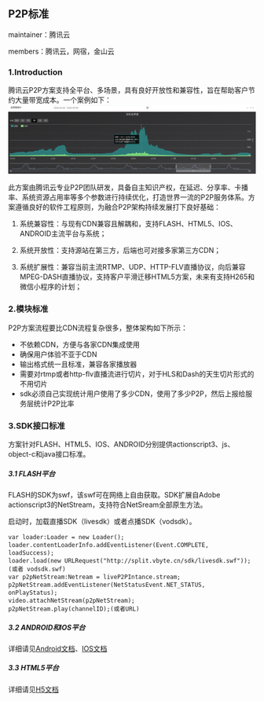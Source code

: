 ## P2P标准

maintainer：腾讯云

members：腾讯云，网宿，金山云



### 1.Introduction

腾讯云P2P方案支持全平台、多场景，具有良好开放性和兼容性，旨在帮助客户节约大量带宽成本。一个案例如下：  
![](images/p2p-share.png)

此方案由腾讯云专业P2P团队研发，具备自主知识产权，在延迟、分享率、卡播率、系统资源占用率等多个参数进行持续优化，打造世界一流的P2P服务体系。方案遵循良好的软件工程原则，为融合P2P架构持续发展打下良好基础：

1. 系统兼容性：与现有CDN兼容且解耦和，支持FLASH、HTML5、IOS、ANDROID主流平台与系统；

2. 系统开放性：支持源站在第三方，后端也可对接多家第三方CDN；

3. 系统扩展性：兼容当前主流RTMP、UDP、HTTP-FLV直播协议，向后兼容MPEG-DASH直播协议，支持客户平滑迁移HTML5方案，未来有支持H265和微信小程序的计划；


### 2.模块标准

P2P方案流程要比CDN流程复杂很多，整体架构如下所示：

* 不依赖CDN，方便与各家CDN集成使用
* 确保用户体验不亚于CDN
* 输出格式统一且标准，兼容各家播放器
* 需要对rtmp或者http-flv直播流进行切片，对于HLS和Dash的天生切片形式的不用切片
* sdk必须自己实现统计用户使用了多少CDN，使用了多少P2P，然后上报给服务层统计P2P比率

### 3.SDK接口标准

方案针对FLASH、HTML5、IOS、ANDROID分别提供actionscript3、js、object-c和java接口标准。

##### 	3.1 FLASH平台

FLASH的SDK为swf，该swf可在网络上自由获取。SDK扩展自Adobe actionscript3的NetStream，支持符合NetSream全部原生方法。

启动时，加载直播SDK（livesdk）或者点播SDK（vodsdk）。

```actionscript3
var loader:Loader = new Loader();
loader.contentLoaderInfo.addEventListener(Event.COMPLETE, loadSuccess);
loader.load(new URLRequest("http://split.vbyte.cn/sdk/livesdk.swf")); (或者 vodsdk.swf)
var p2pNetStream:Netream = liveP2PIntance.stream;
p2pNetStream.addEventListener(NetStatusEvent.NET_STATUS, onPlayStatus);
video.attachNetStream(p2pNetStream);
p2pNetStream.play(channelID);(或者URL)
```

##### 	3.2 ANDROID和IOS平台

详细请见[Android文档](https://docs.qvb.qcloud.com/clients-sdk/android/)、[IOS文档](https://docs.qvb.qcloud.com/clients-sdk/ios/)

##### 	3.3 HTML5平台

详细请见[H5文档](https://docs.qvb.qcloud.com/clients-sdk/h5-hls/)








